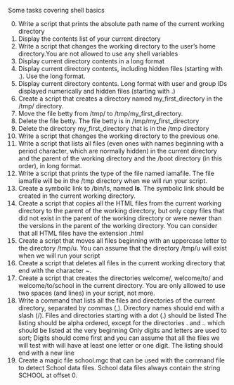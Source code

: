 Some tasks covering shell basics

0. Write a script that prints the absolute path name of the current working directory
1. Display the contents list of your current directory
2. Write a script that changes the working directory to the user’s home directory.You are not allowed to use any shell variables
3. Display current directory contents in a long format
4. Display current directory contents, including hidden files (starting with .). Use the long format.
5. Display current directory contents.
Long format with user and group IDs displayed numerically and hidden files (starting with .)
6. Create a script that creates a directory named my_first_directory in the /tmp/ directory.
7. Move the file betty from /tmp/ to /tmp/my_first_directory.
8. Delete the file betty. The file betty is in /tmp/my_first_directory
9. Delete the directory my_first_directory that is in the /tmp directory
10. Write a script that changes the working directory to the previous one.
11. Write a script that lists all files (even ones with names beginning with a period character, which are normally hidden) in the current directory and the parent of the working directory and the /boot directory (in this order), in long format.
12. Write a script that prints the type of the file named iamafile. The file iamafile will be in the /tmp directory when we will run your script.
13. Create a symbolic link to /bin/ls, named __ls__. The symbolic link should be created in the current working directory.
14. Create a script that copies all the HTML files from the current working directory to the parent of the working directory, but only copy files that did not exist in the parent of the working directory or were newer than the versions in the parent of the working directory. You can consider that all HTML files have the extension .html
15. Create a script that moves all files beginning with an uppercase letter to the directory /tmp/u. You can assume that the directory /tmp/u will exist when we will run your script
16. Create a script that deletes all files in the current working directory that end with the character ~.
17. Create a script that creates the directories welcome/, welcome/to/ and welcome/to/school in the current directory. You are only allowed to use two spaces (and lines) in your script, not more.
18. Write a command that lists all the files and directories of the current directory, separated by commas (,). Directory names should end with a slash (/). Files and directories starting with a dot (.) should be listed The listing should be alpha ordered, except for the directories . and .. which should be listed at the very beginning
Only digits and letters are used to sort; Digits should come first and you can assume that all the files we will test with will have at least one letter or one digit. The listing should end with a new line
19. Create a magic file school.mgc that can be used with the command file to detect School data files. School data files always contain the string SCHOOL at offset 0.
